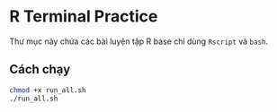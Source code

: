 # R Terminal Practice

Thư mục này chứa các bài luyện tập R base chỉ dùng `Rscript` và `bash`.

## Cách chạy
```bash
chmod +x run_all.sh
./run_all.sh
```
